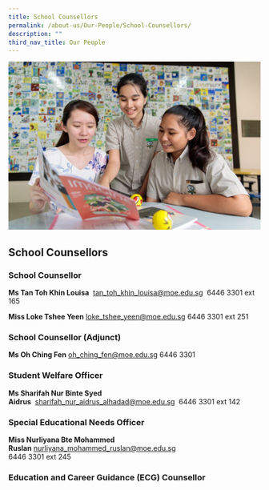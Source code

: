 ```yaml
---
title: School Counsellors
permalink: /about-us/Our-People/School-Counsellors/
description: ""
third_nav_title: Our People
---
```

![](/images/banner-for-school-counsellor-1024x683.jpg)

School Counsellors
------------------


### **School Counsellor**

<b>Ms Tan Toh Khin Louisa</b>  tan_toh_khin_louisa@moe.edu.sg  6446 3301 ext 165

<b>Miss Loke Tshee Yeen</b> loke_tshee_yeen@moe.edu.sg 6446 3301 ext 251


### **School Counsellor (Adjunct)**

<b>Ms Oh Ching Fen</b> oh_ching_fen@moe.edu.sg  6446 3301


### **Student Welfare Officer**

<b>Ms Sharifah Nur Binte Syed Aidrus</b>  sharifah_nur_aidrus_alhadad@moe.edu.sg  6446 3301 ext 142


### **Special Educational Needs Officer**

<b>Miss Nurliyana Bte Mohammed Ruslan</b> nurliyana_mohammed_ruslan@moe.edu.sg                                       
6446 3301 ext 245

### **Education and Career Guidance (ECG) Counsellor**